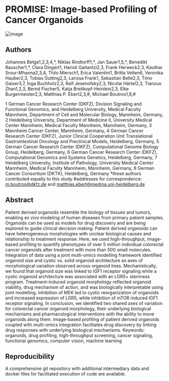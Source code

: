 # PROMISE: Image-based Profiling of Cancer Organoids

![image](https://user-images.githubusercontent.com/18559148/136934819-e9881ecf-9f37-4d30-85aa-07b2418317e6.png)

## Authors
Johannes Betge1,2,3,4,\*, Niklas Rindtorff1,\*, Jan Sauer1,5,\*, Benedikt Rauscher1,\*, Clara Dingert1, Haristi Gaitantzi2,3, Frank Herweck2,3, Kauthar Srour-Mhanna2,3,4, Thilo Miersch1, Erica Valentini1, Britta Velten6, Veronika Hauber2,3, Tobias Gutting2,3, Larissa Frank1, Sebastian Belle2,3, Timo Gaiser3,7, Inga Buchholz2,3, Ralf Jesenofsky2,3, Nicolai Härtel2,3, Tianzuo Zhan1,2,3, Bernd Fischer5, Katja Breitkopf-Heinlein2,3, Elke Burgermeister2,3, Matthias P. Ebert2,3,#, Michael Boutros1,8,#
 
1 German Cancer Research Center (DKFZ), Division Signaling and Functional Genomics, and Heidelberg University, Medical Faculty Mannheim, Department of Cell and Molecular Biology, Mannheim, Germany,
2 Heidelberg University, Department of Medicine II, University Medical Center Mannheim, Medical Faculty Mannheim, Mannheim, Germany, 
3 Mannheim Cancer Center, Mannheim, Germany, 
4 German Cancer Research Center (DKFZ), Junior Clinical Cooperation Unit Translational Gastrointestinal Oncology and Preclinical Models, Heidelberg, Germany,
5 German Cancer Research Center (DKFZ), Computational Genome Biology Group, Heidelberg, Germany, 
6 German Cancer Research Center (DKFZ), Computational Genomics and Systems Genetics, Heidelberg, Germany, 
7 Heidelberg University, Institute of Pathology, University Medical Center Mannheim, Medical Faculty Mannheim, Mannheim, Germany, 
8 German Cancer Consortium (DKTK), Heidelberg, Germany
*these authors contributed equally to this study
#addresses for correspondence: m.boutros@dkfz.de and matthias.ebert@medma.uni-heidelberg.de


## Abstract
Patient derived organoids resemble the biology of tissues and tumors, enabling ex vivo modeling of human diseases from primary patient samples. Organoids can be used as models for drug discovery and are being explored to guide clinical decision making. Patient derived organoids can have heterogeneous morphologies with unclear biological causes and relationship to treatment response. Here, we used high-throughput, image-based profiling to quantify phenotypes of over 5 million individual colorectal cancer organoids after treatment with more than 500 small molecules. Integration of data using a joint multi-omics modelling framework identified organoid size and cystic vs. solid organoid architecture as axes of morphological variation observed across organoid lines. Mechanistically, we found that organoid size was linked to IGF1 receptor signaling while a cystic organoid architecture was associated with an LGR5+ stemness program. Treatment-induced organoid morphology reflected organoid viability, drug mechanism of action, and was biologically interpretable using joint modelling. Inhibition of MEK led to cystic reorganization of organoids and increased expression of LGR5, while inhibition of mTOR induced IGF1 receptor signaling. In conclusion, we identified two shared axes of variation for colorectal cancer organoid morphology, their underlying biological mechanisms and pharmacological interventions with the ability to move organoids along them. Image-based profiling of patient derived organoids coupled with multi-omics integration facilitates drug discovery by linking drug responses with underlying biological mechanisms.
Keywords:  organoids, drug profiling, high-throughput screening, cancer signaling, functional genomics, computer vision, machine learning 

## Reproducibility
A comprehensive git repository with additional intermediary data and docker files for facilitated execution of code are available.
